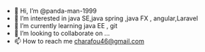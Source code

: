 - 👋 Hi, I’m @panda-man-1999
- 👀 I’m interested in java SE,java spring ,java FX , angular,Laravel
- 🌱 I’m currently learning java EE , git 
- 💞️ I’m looking to collaborate on ...
- 📫 How to reach me charafou46@gmail.com

<!---
panda-man-1999/panda-man-1999 is a ✨ special ✨ repository because its `README.md` (this file) appears on your GitHub profile.
You can click the Preview link to take a look at your changes.
--->
